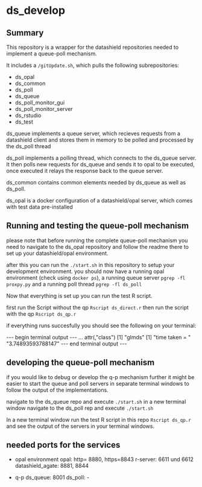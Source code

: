 # ds_develop

## Summary

This repository is a wrapper for the datashield repositories needed to implement a queue-poll mechanism.

It includes a `/gitUpdate.sh`, which pulls the following subrepositories:

- ds_opal
- ds_common
- ds_poll
- ds_queue
- ds_poll_monitor_gui
- ds_poll_monitor_server
- ds_rstudio
- ds_test


ds_queue implements a queue server, which recieves requests from a datashield client and stores them in memory to be polled and processed by the ds_poll thread

ds_poll implements a polling thread, which connects to the ds_queue server. It then polls new requests for ds_queue and sends it to opal to be
executed, once executed it relays the response back to the queue server.

ds_common contains common elements needed by ds_queue as well as ds_poll.

ds_opal is a docker configuration of a datashield/opal server, which comes with test data pre-installed

## Running and testing the queue-poll mechanism

please note that before running the complete queue-poll mechanism you need to navigate to the ds_opal repository and follow the readme there to set up your datashield/opal environment.

after this you can run the `./start.sh` in this repository to setup your development environment.
you should now have a running opal environment (check using `docker ps`),
a running queue server `pgrep -fl proxpy.py` and a running poll thread `pgrep -fl ds_poll`

Now that everything is set up you can run the test R script.

first run the Script without the qp `Rscript ds_direct.r`
then run the script with the qp `Rscript ds_qp.r`

if everything runs succesfully you should see the following on your terminal:

--- begin terminal output ---
...
attr(,"class")
[1] "glmds"
[1] "time taken = "    "3.74893593788147"
--- end terminal output ---


## developing the queue-poll mechanism

if you would like to debug or develop the q-p mechanism further it might be easier to start the queue and poll servers in separate terminal windows to follow the output of the implementations.

navigate to the ds_queue repo and execute `./start.sh`
in a new terminal window navigate to the ds_poll rep and execute `./start.sh`

In a new terminal window run the test R script in this repo `Rscript ds_qp.r` and see the output of the servers in your terminal windows.

## needed ports for the services

- opal environment
opal: http= 8880, https=8843
r-server: 6611 und 6612
datashield_agate: 8881, 8844

- q-p
ds_queue: 8001
ds_poll: -



